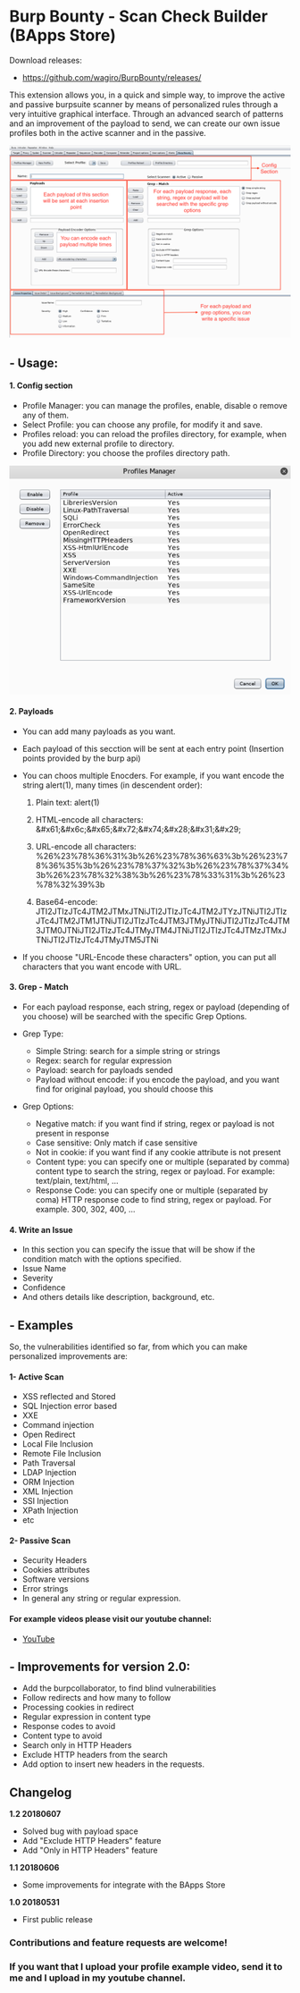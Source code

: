 # Burp Bounty - Scan Check Builder (BApps Store)

Download releases:

* https://github.com/wagiro/BurpBounty/releases/


This extension allows you, in a quick and simple way, to improve the active and passive burpsuite scanner by means of personalized rules through a very intuitive graphical interface. Through an advanced search of patterns and an improvement of the payload to send, we can create our own issue profiles both in the active scanner and in the passive.

![GitHub Logo](images/BurpBounty-v1.2.png)


## - Usage:

#### 1. Config section

* Profile Manager: you can manage the profiles, enable, disable o remove any of them.
* Select Profile: you can choose any profile, for modify it and save. 
* Profiles reload: you can reload the profiles directory, for example, when you add new external profile to directory.
* Profile Directory: you choose the profiles directory path.

![GitHub Logo2](images/ProfileManager.png)



#### 2. Payloads
* You can add many payloads as you want.
* Each payload of this secction will be sent at each entry point (Insertion points provided by the burp api)
* You can choos multiple Enocders. For example, if you want encode the string alert(1), many times (in descendent order):
  1. Plain text: alert(1)
  2. HTML-encode all characters: &#x61\;&#x6c\;&#x65\;&#x72\;&#x74\;&#x28\;&#x31\;&#x29\;
  3. URL-encode all characters: %26%23%78%36%31%3b%26%23%78%36%63%3b%26%23%78%36%35%3b%26%23%78%37%32%3b%26%23%78%37%34%3b%26%23%78%32%38%3b%26%23%78%33%31%3b%26%23%78%32%39%3b
  
  4. Base64-encode: JTI2JTIzJTc4JTM2JTMxJTNiJTI2JTIzJTc4JTM2JTYzJTNiJTI2JTIzJTc4JTM2JTM1JTNiJTI2JTIzJTc4JTM3JTMyJTNiJTI2JTIzJTc4JTM3JTM0JTNiJTI2JTIzJTc4JTMyJTM4JTNiJTI2JTIzJTc4JTMzJTMxJTNiJTI2JTIzJTc4JTMyJTM5JTNi

* If you choose "URL-Encode these characters" option, you can put all characters that you want encode with URL.



#### 3. Grep - Match
* For each payload response, each string, regex or payload (depending of you choose) will be searched with the specific Grep Options.
* Grep Type:
  * Simple String: search for a simple string or strings
  * Regex: search for regular expression
  * Payload: search for payloads sended
  * Payload without encode: if you encode the payload, and you want find for original payload, you should choose this

* Grep Options:
  * Negative match: if you want find if string, regex or payload is not present in response
  * Case sensitive: Only match if case sensitive
  * Not in cookie: if you want find if any cookie attribute is not present
  * Content type: you can specify one or multiple (separated by comma) content type to search the string, regex or payload. For example: text/plain, text/html, ...
  * Response Code: you can specify one or multiple (separated by coma) HTTP response code to find string, regex or payload. For example. 300, 302, 400, ...


#### 4. Write an Issue
* In this section you can specify the issue that will be show if the condition match with the options specified.
* Issue Name
* Severity
* Confidence 
* And others details like description, background, etc.




## - Examples

So, the vulnerabilities identified so far, from which you can make personalized improvements are:


#### 1- Active Scan

* XSS reflected and Stored
* SQL Injection error based
* XXE
* Command injection
* Open Redirect
* Local File Inclusion
* Remote File Inclusion
* Path Traversal
* LDAP Injection
* ORM Injection
* XML Injection
* SSI Injection
* XPath Injection
* etc

#### 2- Passive Scan

* Security Headers
* Cookies attributes
* Software versions
* Error strings
* In general any string or regular expression.



#### For example videos please visit our youtube channel:

* [YouTube](https://www.youtube.com/channel/UCSq4R2o9_nGIMHWZ4H98GkQ/videos)



## - Improvements for version 2.0:


* Add the burpcollaborator, to find blind vulnerabilities
* Follow redirects and how many to follow
* Processing cookies in redirect
* Regular expression in content type
* Response codes to avoid
* Content type to avoid
* Search only in HTTP Headers
* Exclude HTTP headers from the search
* Add option to insert new headers in the requests.


##  Changelog
**1.2 20180607**
 - Solved bug with payload space
 - Add "Exclude HTTP Headers" feature
 - Add "Only in HTTP Headers" feature
 
**1.1 20180606**
 - Some improvements for integrate with the BApps Store
 
**1.0 20180531**
 - First public release




### Contributions and feature requests are welcome!

### If you want that I upload your profile example video, send it to me and I upload in my youtube channel.
